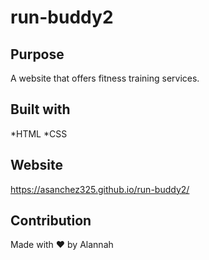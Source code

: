# run-buddy2
## Purpose 
A website that offers fitness training services.
## Built with 
*HTML
*CSS
## Website 
https://asanchez325.github.io/run-buddy2/
## Contribution 
Made with ❤️  by Alannah 
